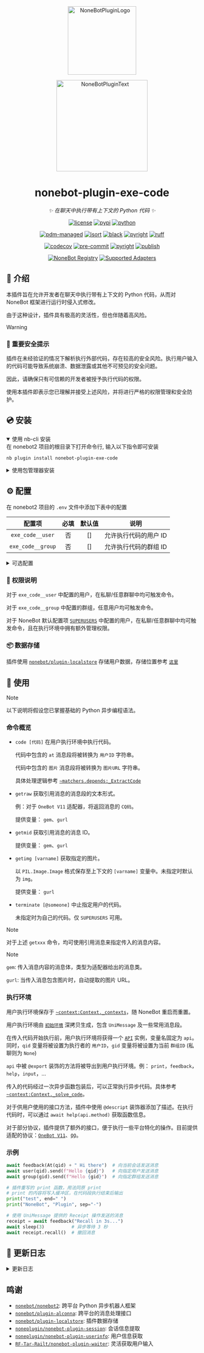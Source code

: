 <div align="center">
  <a href="https://v2.nonebot.dev/store"><img src="https://github.com/A-kirami/nonebot-plugin-template/blob/resources/nbp_logo.png" width="180" height="180" alt="NoneBotPluginLogo"></a>
  <br>
  <p><img src="https://github.com/A-kirami/nonebot-plugin-template/blob/resources/NoneBotPlugin.svg" width="240" alt="NoneBotPluginText"></p>
</div>

<div align="center">

# nonebot-plugin-exe-code

_✨ 在聊天中执行带有上下文的 Python 代码 ✨_

[![license](https://img.shields.io/github/license/wyf7685/nonebot-plugin-exe-code.svg)](./LICENSE)
[![pypi](https://img.shields.io/pypi/v/nonebot-plugin-exe-code?logo=python&logoColor=edb641)](https://pypi.python.org/pypi/nonebot-plugin-exe-code)
[![python](https://img.shields.io/badge/python-3.10+-blue?logo=python&logoColor=edb641)](https://www.python.org/)

[![pdm-managed](https://img.shields.io/endpoint?url=https%3A%2F%2Fcdn.jsdelivr.net%2Fgh%2Fpdm-project%2F.github%2Fbadge.json)](https://pdm-project.org)
[![isort](https://img.shields.io/badge/%20imports-isort-%231674b1)](https://pycqa.github.io/isort/)
[![black](https://img.shields.io/badge/code%20style-black-000000.svg)](https://github.com/psf/black)
[![pyright](https://img.shields.io/badge/types-pyright-797952.svg?logo=python&logoColor=edb641)](https://github.com/Microsoft/pyright)
[![ruff](https://img.shields.io/endpoint?url=https://raw.githubusercontent.com/charliermarsh/ruff/main/assets/badge/v2.json)](https://github.com/astral-sh/ruff)

[![codecov](https://codecov.io/gh/wyf7685/nonebot-plugin-exe-code/graph/badge.svg?token=5T85DTD4FG)](https://codecov.io/gh/wyf7685/nonebot-plugin-exe-code)
[![pre-commit](https://results.pre-commit.ci/badge/github/wyf7685/nonebot-plugin-exe-code/master.svg)](https://results.pre-commit.ci/latest/github/wyf7685/nonebot-plugin-exe-code/master)
[![pyright](https://github.com/wyf7685/nonebot-plugin-exe-code/actions/workflows/pyright.yml/badge.svg?branch=master&event=push)](https://github.com/wyf7685/nonebot-plugin-exe-code/actions/workflows/pyright.yml)
[![publish](https://github.com/wyf7685/nonebot-plugin-exe-code/actions/workflows/pypi-publish.yml/badge.svg)](https://github.com/wyf7685/nonebot-plugin-exe-code/actions/workflows/pypi-publish.yml)

[![NoneBot Registry](https://img.shields.io/endpoint?url=https%3A%2F%2Fnbbdg.lgc2333.top%2Fplugin%2Fnonebot-plugin-exe-code)](https://registry.nonebot.dev/plugin/nonebot-plugin-exe-code:nonebot_plugin_exe_code)
[![Supported Adapters](https://img.shields.io/endpoint?url=https%3A%2F%2Fnbbdg.lgc2333.top%2Fplugin-adapters%2Fnonebot-plugin-exe-code)](https://registry.nonebot.dev/plugin/nonebot-plugin-exe-code:nonebot_plugin_exe_code)  


</div>

## 📖 介绍

本插件旨在允许开发者在聊天中执行带有上下文的 Python 代码，从而对 NoneBot 框架进行运行时侵入式修改。

由于这种设计，插件具有极高的灵活性，但也伴随着高风险。

> [!warning]
>
> ### 🚨 重要安全提示
>
> 插件在未经验证的情况下解析执行外部代码，存在较高的安全风险。执行用户输入的代码可能导致系统崩溃、数据泄露或其他不可预见的安全问题。
>
> 因此，请确保只有可信赖的开发者被授予执行代码的权限。
>
> 使用本插件即表示您已理解并接受上述风险，并将进行严格的权限管理和安全防护。

## 💿 安装

<details open>
    <summary>使用 nb-cli 安装</summary>
    在 nonebot2 项目的根目录下打开命令行, 输入以下指令即可安装

    nb plugin install nonebot-plugin-exe-code

</details>

<details>
    <summary>使用包管理器安装</summary>
    在 nonebot2 项目的插件目录下, 打开命令行, 根据你使用的包管理器, 输入相应的安装命令

<details>
    <summary>pip</summary>

    pip install nonebot-plugin-exe-code

</details>

<details>
    <summary>pdm</summary>

    pdm add nonebot-plugin-exe-code

</details>

<details>
    <summary>poetry</summary>

    poetry add nonebot-plugin-exe-code

</details>

<details>
    <summary>conda</summary>

    conda install nonebot-plugin-exe-code

</details>

打开 nonebot2 项目根目录下的 `pyproject.toml` 文件, 在 `[tool.nonebot]` 部分追加写入

    plugins = ["nonebot_plugin_exe_code"]

</details>

## ⚙️ 配置

在 nonebot2 项目的 `.env` 文件中添加下表中的配置

|      配置项       | 必填 | 默认值 |         说明          |
| :---------------: | :--: | :----: | :-------------------: |
| `exe_code__user`  |  否  |   []   | 允许执行代码的用户 ID |
| `exe_code__group` |  否  |   []   | 允许执行代码的群组 ID |

<details>
  <summary>可选配置</summary>

插件为 `OneBot V11` 适配器封装了发送 [`QQ官方机器人`](https://bot.q.qq.com/wiki/develop/api-v2/) 的 [`ark卡片消息`](https://bot.q.qq.com/wiki/develop/api-v2/server-inter/message/type/ark.html) 的接口，参考 [`这里`](https://github.com/wyf7685/nonebot-plugin-exe-code/blob/master/nonebot_plugin_exe_code/interface/adapter_api/onebot11.py#L59-L99)

使用时需要在 `.env` 文件中添加如下配置，在 nonebot2 项目中配置 `OneBot V11` 适配器和 `QQ` 适配器，并连接到两个对应的 Bot 账号，并确保两者之间可以发送私聊消息。

|          配置项          | 必填 | 默认值 |                     说明                     |
| :----------------------: | :--: | :----: | :------------------------------------------: |
|   `exe_code__qbot_id`    |  是  |   无   | `OneBot V11` 发送 ark 卡片所需的官 Bot QQ 号 |
| `exe_code__qbot_timeout` |  否  |  30.0  |   `OneBot V11` 发送 ark 卡片的超时时长(秒)   |

</details>

### 📄 权限说明

对于 `exe_code__user` 中配置的用户，在私聊/任意群聊中均可触发命令。

对于 `exe_code__group` 中配置的群组，任意用户均可触发命令。

对于 NoneBot 默认配置项 [`SUPERUSERS`](https://nonebot.dev/docs/appendices/config#superusers) 中配置的用户，在私聊/任意群聊中均可触发命令，且在执行环境中拥有额外管理权限。

### 📦️ 数据存储

插件使用 [`nonebot/plugin-localstore`](https://github.com/nonebot/plugin-localstore) 存储用户数据，存储位置参考 [`这里`](https://github.com/nonebot/plugin-localstore?tab=readme-ov-file#%E5%AD%98%E5%82%A8%E8%B7%AF%E5%BE%84)

## 🎉 使用

> [!note]
>
> 以下说明将假设您已掌握基础的 Python 异步编程语法。

### 命令概览

- `code [代码]` 在用户执行环境中执行代码。

  代码中包含的 `at` 消息段将被转换为 `用户ID` 字符串。

  代码中包含的 `图片` 消息段将被转换为 `图片URL` 字符串。

  具体处理逻辑参考 [`~matchers.depends:_ExtractCode`](./nonebot_plugin_exe_code/matchers/depends.py)

- `getraw` 获取引用消息的消息段的文本形式。

  例：对于 `OneBot V11` 适配器，将返回消息的 `CQ码`。

  提供变量： `gem`、`gurl`

- `getmid` 获取引用消息的消息 ID。

  提供变量： `gem`、`gurl`

- `getimg [varname]` 获取指定的图片。

  以 `PIL.Image.Image` 格式保存至上下文的 `[varname]` 变量中。未指定时默认为 `img`。

  提供变量： `gurl`

- `terminate [@someone]` 中止指定用户的代码。

  未指定时为自己的代码。仅 `SUPERUSERS` 可用。

> [!note]
>
> 对于上述 `getxxx` 命令，均可使用引用消息来指定传入的消息内容。

> [!note]
>
> `gem`: 传入消息内容的消息体，类型为适配器给出的消息类。
>
> `gurl`: 当传入消息包含图片时，自动提取的图片 URL。

### 执行环境

用户执行环境保存于 [`~context:Context._contexts`](./nonebot_plugin_exe_code/context.py)，随 NoneBot 重启而重置。

用户执行环境由 [`初始环境`](./nonebot_plugin_exe_code/interface/user_const_var.py) 深拷贝生成，包含 `UniMessage` 及一些常用消息段。

在传入代码开始执行前，用户执行环境将获得一个 [`API`](./nonebot_plugin_exe_code/interface/api.py) 实例，变量名固定为 `api`。同时，`qid` 变量将被设置为执行者的 `用户ID`，`gid` 变量将被设置为当前 `群组ID` (私聊则为 `None`)

`api` 中被 `@export` 装饰的方法将被导出到用户执行环境。例： `print`，`feedback`，`help`，`input`，...

传入的代码经过一次异步函数包装后，可以正常执行异步代码。具体参考 [`~context:Context._solve_code`](./nonebot_plugin_exe_code/context.py)。

对于供用户使用的接口方法，插件中使用 `@descript` 装饰器添加了描述。在执行代码时，可以通过 `await help(api.method)` 获取函数信息。

对于部分协议，插件提供了额外的接口，便于执行一些平台特化的操作。目前提供适配的协议：[`OneBot V11`](./nonebot_plugin_exe_code/interface/adapter_api/onebot11.py)、[`QQ`](./nonebot_plugin_exe_code/interface/adapter_api/qq.py)。

### 示例

```python
await feedback(At(qid) + " Hi there")  # 向当前会话发送消息
await user(qid).send(f"Hello {qid}")   # 向指定用户发送消息
await group(gid).send(f"Hello {gid}")  # 向指定群组发送消息

# 插件重写的 print 函数，用法同原 print
# print 的内容将写入缓冲区，在代码段执行结束后输出
print("test", end=" ")
print("NoneBot", "Plugin", sep="-")

# 使用 UniMessage 提供的 Receipt 操作发送的消息
receipt = await feedback("Recall in 3s...")
await sleep(3)          # 异步等待 3 秒
await receipt.recall()  # 撤回消息
```

## 📝 更新日志

<details>
    <summary>更新日志</summary>
  
- 2024.08.24 v1.1.0

  - `OneBot V11` 适配器接口: 群名片, 群禁言, 资料卡点赞
  - 修复鉴权错误

- 2024.08.24 v1.0.9

  - 修复 `User.send_fwd` 的 `target` 错误
  - 修复 `SendArk` 的 `ark_37` 参数错误
  - 优化 `getimg` 提取图片逻辑, 限制回复提取递归次数

- 2024.08.09 v1.0.8

  - 使用 `Permission` 判断执行权限 (原为 `Rule`)
  - 降低 [`nonebot/plugin-localstore`](https://github.com/nonebot/plugin-localstore) 版本需求为 `>=0.6.0`

- 2024.08.09 v1.0.7

  - 使用 [`nonebot/plugin-localstore`](https://github.com/nonebot/plugin-localstore) 存储插件数据
  - 回滚 `v1.0.4` 的消息发送接口修改
  - 修改 Python 版本需求为 `>=3.10`

- 2024.08.04 v1.0.6

  - `Context` 添加字典操作
  - `input` 函数改为返回 `UniMessage`, 超时改为抛出 `TimeoutError`
  - 修复 `help` 函数获取单个方法信息时, 实例名显示错误
  - `API._native_send` 改为返回平台接口数据

- 2024.08.01 v1.0.5

  - 新增函数 `input`, 用于从对话中获取输入

- 2024.08.01 v1.0.4

  - 发送消息类接口改为返回 Task, 允许不等待消息返回

  - `api.set_const` 变量名添加 isidentifier 校验

- 2024.07.21 v1.0.2

  - 修复消息混排处理

- 2024.07.21 v1.0.1

  - 插件开源

</details>

## 鸣谢

- [`nonebot/nonebot2`](https://github.com/nonebot/nonebot2): 跨平台 Python 异步机器人框架
- [`nonebot/plugin-alconna`](https://github.com/nonebot/plugin-alconna): 跨平台的消息处理接口
- [`nonebot/plugin-localstore`](https://github.com/nonebot/plugin-localstore): 插件数据存储
- [`noneplugin/nonebot-plugin-session`](https://github.com/noneplugin/nonebot-plugin-session): 会话信息提取
- [`noneplugin/nonebot-plugin-userinfo`](https://github.com/noneplugin/nonebot-plugin-userinfo): 用户信息获取
- [`RF-Tar-Railt/nonebot-plugin-waiter`](https://github.com/RF-Tar-Railt/nonebot-plugin-waiter): 灵活获取用户输入
